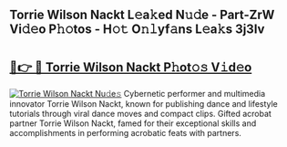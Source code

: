 ## Torrie Wilson Nackt L𝚎a𝚔ed N𝚞𝚍e - Part-ZrW Vi𝚍𝚎o P𝚑𝚘tos - H𝚘𝚝 O𝚗𝚕yf𝚊ns L𝚎a𝚔s 3j3Iv

# <h2><a href="http://kf1dna1.oniu.top/?m=Torrie+Wilson+Nackt">🔗👉 🔴 Torrie Wilson Nackt P𝚑ot𝚘𝚜 V𝚒d𝚎o</a></h2>

[![Torrie Wilson Nackt Nu𝚍e𝚜](https://i.imgur.com/0qMVB7G.gif)](http://kf1dna1.oniu.top/?m=Torrie+Wilson+Nackt)
Cybernetic performer and multimedia innovator Torrie Wilson Nackt, known for publishing dance and lifestyle tutorials through viral dance moves and compact clips. Gifted acrobat partner Torrie Wilson Nackt, famed for their exceptional skills and accomplishments in performing acrobatic feats with partners.  
